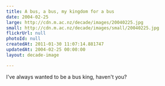 ```yaml
---
title: A bus, a bus, my kingdom for a bus
date: 2004-02-25
large: http://cdn.m.ac.nz/decade/images/20040225.jpg
small: http://cdn.m.ac.nz/decade/images/small/20040225.jpg
flickrUrl: null
photoId: null
createdAt: 2011-01-30 11:07:14.881747
updatedAt: 2004-02-25 00:00:00
layout: decade-image

---
```

I've always wanted to be a bus king, haven't you?
